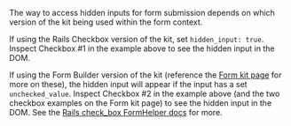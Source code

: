 The way to access hidden inputs for form submission depends on which version of the kit being used within the form context.

If using the Rails Checkbox version of the kit, set `hidden_input: true`. Inspect Checkbox #1 in the example above to see the hidden input in the DOM. 

If using the Form Builder version of the kit (reference the [Form kit page](https://playbook.powerapp.cloud/kits/form) for more on these), the hidden input will appear if the input has a set `unchecked_value`. Inspect Checkbox #2 in the example above (and the two checkbox examples on the Form kit page) to see the hidden input in the DOM. See the [Rails check_box FormHelper docs](https://api.rubyonrails.org/classes/ActionView/Helpers/FormHelper.html#method-i-check_box) for more.